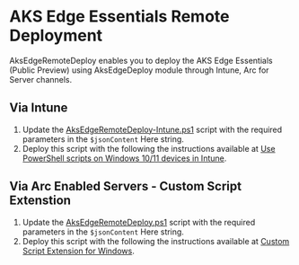 # AKS Edge Essentials Remote Deployment

AksEdgeRemoteDeploy enables you to deploy the AKS Edge Essentials (Public Preview) using AksEdgeDeploy module through Intune, Arc for Server channels.

## Via Intune

1. Update the [AksEdgeRemoteDeploy-Intune.ps1](AksEdgeRemoteDeploy-Intune.ps1) script with the required parameters in the `$jsonContent` Here string.
2. Deploy this script with the following the instructions available at [Use PowerShell scripts on Windows 10/11 devices in Intune](https://docs.microsoft.com/mem/intune/apps/intune-management-extension?msclkid=ed33bab9d07311eca7ecb4b9f790a046).

## Via Arc Enabled Servers - Custom Script Extenstion

1. Update the [AksEdgeRemoteDeploy.ps1](AksEdgeRemoteDeploy.ps1) script with the required parameters in the `$jsonContent` Here string.
2. Deploy this script with the following the instructions available at [Custom Script Extension for Windows](https://docs.microsoft.com/azure/virtual-machines/extensions/custom-script-windows).
